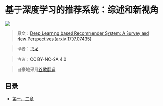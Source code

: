 # 基于深度学习的推荐系统：综述和新视角

![](img/title.jpg)

> 原文：[Deep Learning based Recommender System: A Survey and New Perspectives (arxiv 1707.07435)](https://arxiv.org/abs/1707.07435)

> 译者：[飞龙](https://github.com/wizardforcel)

> 协议：[CC BY-NC-SA 4.0](http://creativecommons.org/licenses/by-nc-sa/4.0/)

> 自豪地采用[谷歌翻译](https://translate.google.cn/)

## 目录

+   [第一、二章](1.md)
